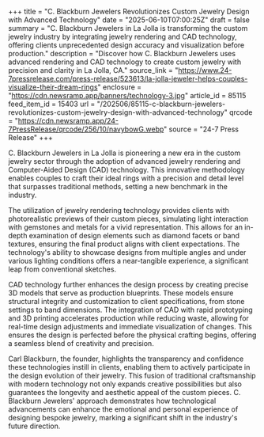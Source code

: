 +++
title = "C. Blackburn Jewelers Revolutionizes Custom Jewelry Design with Advanced Technology"
date = "2025-06-10T07:00:25Z"
draft = false
summary = "C. Blackburn Jewelers in La Jolla is transforming the custom jewelry industry by integrating jewelry rendering and CAD technology, offering clients unprecedented design accuracy and visualization before production."
description = "Discover how C. Blackburn Jewelers uses advanced rendering and CAD technology to create custom jewelry with precision and clarity in La Jolla, CA."
source_link = "https://www.24-7pressrelease.com/press-release/523613/la-jolla-jeweler-helps-couples-visualize-their-dream-rings"
enclosure = "https://cdn.newsramp.app/banners/technology-3.jpg"
article_id = 85115
feed_item_id = 15403
url = "/202506/85115-c-blackburn-jewelers-revolutionizes-custom-jewelry-design-with-advanced-technology"
qrcode = "https://cdn.newsramp.app/24-7PressRelease/qrcode/256/10/navybowG.webp"
source = "24-7 Press Release"
+++

<p>C. Blackburn Jewelers in La Jolla is pioneering a new era in the custom jewelry sector through the adoption of advanced jewelry rendering and Computer-Aided Design (CAD) technology. This innovative methodology enables couples to craft their ideal rings with a precision and detail level that surpasses traditional methods, setting a new benchmark in the industry.</p><p>The utilization of jewelry rendering technology provides clients with photorealistic previews of their custom pieces, simulating light interaction with gemstones and metals for a vivid representation. This allows for an in-depth examination of design elements such as diamond facets or band textures, ensuring the final product aligns with client expectations. The technology's ability to showcase designs from multiple angles and under various lighting conditions offers a near-tangible experience, a significant leap from conventional sketches.</p><p>CAD technology further enhances the design process by creating precise 3D models that serve as production blueprints. These models ensure structural integrity and customization to client specifications, from stone settings to band dimensions. The integration of CAD with rapid prototyping and 3D printing accelerates production while reducing waste, allowing for real-time design adjustments and immediate visualization of changes. This ensures the design is perfected before the physical crafting begins, offering a seamless blend of creativity and precision.</p><p>Carl Blackburn, the founder, highlights the transparency and confidence these technologies instill in clients, enabling them to actively participate in the design evolution of their jewelry. This fusion of traditional craftsmanship with modern technology not only expands creative possibilities but also guarantees the longevity and aesthetic appeal of the custom pieces. C. Blackburn Jewelers' approach demonstrates how technological advancements can enhance the emotional and personal experience of designing bespoke jewelry, marking a significant shift in the industry's future direction.</p>